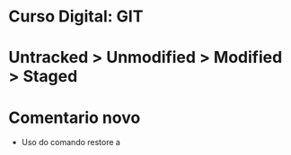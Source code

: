 # Curso Digital: GIT
# Untracked > Unmodified > Modified > Staged
# Comentario novo

* Uso do comando restore  a
